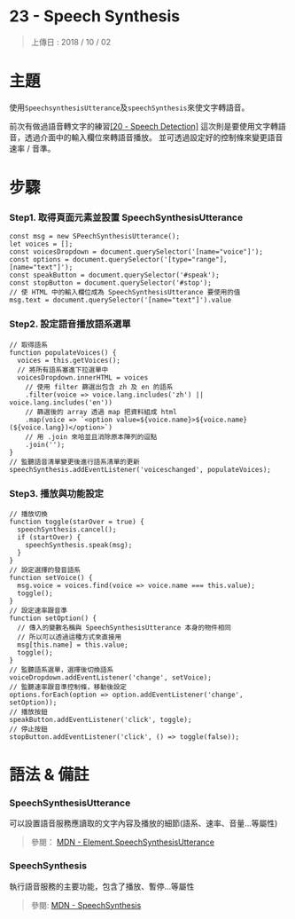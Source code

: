 # 23 - Speech Synthesis

> 上傳日 : 2018 / 10 / 02

# 主題

使用`SpeechsynthesisUtterance`及`speechSynthesis`來使文字轉語音。

前次有做過語音轉文字的練習<a href="https://github.com/RSyehann/JavaScript-30/tree/master/Day%2020%20-%20Speech%20Detection">[20 - Speech Detection]</a>
這次則是要使用文字轉語音，透過介面中的輸入欄位來轉語音播放。
並可透過設定好的控制條來變更語音速率 / 音準。

# 步驟

### Step1. 取得頁面元素並設置 SpeechSynthesisUtterance

```
const msg = new SPeechSynthesisUtterance();
let voices = [];
const voicesDropdown = document.querySelector('[name="voice"]');
const options = document.querySelector('[type="range"], [name="text"]');
const speakButton = document.querySelector('#speak');
const stopButton = document.querySelector('#stop');
// 使 HTML 中的輸入欄位成為 SpeechSynthesisUtterance 要使用的值
msg.text = document.querySelector('[name="text"]').value
```

### Step2. 設定語音播放語系選單

```
// 取得語系
function populateVoices() {
  voices = this.getVoices();
  // 將所有語系塞進下拉選單中
  voicesDropdown.innerHTML = voices
    // 使用 filter 篩選出包含 zh 及 en 的語系
    .filter(voice => voice.lang.includes('zh') || voice.lang.includes('en'))
    // 篩選後的 array 透過 map 把資料組成 html
    .map(voice => `<option value=${voice.name}>${voice.name} (${voice.lang})</option>`)
    // 用 .join 來哈並且消除原本陣列的逗點
    .join('');
}
// 監聽語音清單變更後進行語系清單的更新
speechSynthesis.addEventListener('voiceschanged', populateVoices);
```

### Step3. 播放與功能設定
```
// 播放切換
function toggle(starOver = true) {
  speechSynthesis.cancel();
  if (startOver) {
    speechSynthesis.speak(msg);
  }
}
// 設定選擇的發音語系
function setVoice() {
  msg.voice = voices.find(voice => voice.name === this.value);
  toggle();
}
// 設定速率跟音準
function setOption() {
  // 傳入的變數名稱與 SpeechSynthesisUtterance 本身的物件相同
  // 所以可以透過這種方式來直接用
  msg[this.name] = this.value;
  toggle();
}
// 監聽語系選單，選擇後切換語系
voiceDropdown.addEventListener('change', setVoice);
// 監聽速率跟音準控制條，移動後設定
options.forEach(option => option.addEventListener('change', setOption));
// 播放按鈕
speakButton.addEventListener('click', toggle);
// 停止按鈕
stopButton.addEventListener('click', () => toggle(false));
```

# 語法 & 備註

### SpeechSynthesisUtterance

可以設置語音服務應讀取的文字內容及播放的細節(語系、速率、音量...等屬性)

> 參閱： <a href="https://developer.mozilla.org/zh-TW/docs/Web/API/SpeechSynthesisUtterance"> MDN - Element.SpeechSynthesisUtterance</a>

### SpeechSynthesis

執行語音服務的主要功能，包含了播放、暫停...等屬性

> 參閱: <a href="https://developer.mozilla.org/en-US/docs/Web/API/SpeechSynthesis"> MDN - SpeechSynthesis </a>

